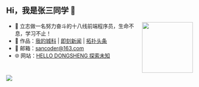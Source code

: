 ## Hi，我是张三同学 👋 

<!-- <img src="https://github-readme-stats.vercel.app/api/top-langs/?username=zhangsantx&hide_title=true&hide_border=true&layout=compact&bg_color=0,73FA79,73FDFF,D783FF&theme=graywhite&locale=cn" alt="logo" height="137px" align="right" /> -->

<!-- <img height="137px" align="right" src="https://github-readme-stats.vercel.app/api?username=zhangsantx&hide_title=true&hide_border=true&show_icons=true&include_all_commits=true&line_height=21&bg_color=0,EC6C6C,FFD479,FFFC79,73FA79&theme=graywhite&locale=cn" /> -->

<img height="137px" align="right" src="https://github-readme-stats.vercel.app/api?username=zhangsantx&hide_title=true&hide_border=true&show_icons=true&include_all_commits=true&line_height=21&bg_color=0,73FA79,73FDFF,D783FF&theme=graywhite&locale=cn" />

- 🧿 立志做一名努力奋斗的十八线前端程序员，生命不息，学习不止！
- 🎨 作品：<a href="#" target="_blank">我的城科</a> | <a href="https://jknews.scoder.cc" target="_blank">即刻新闻</a> | <a href="http://m.toutiao.scoder.cc" target="_blank">拓扑头条</a>
- 💬 邮箱：sancoder@163.com
- 🌐 网站：<a target="_blank" href="https://www.scoder.cc">HELLO DONGSHENG 探索未知</a>

<a href="https://autofelix.blog.csdn.net">
    <img src="https://img.shields.io/badge/CSDN Page View-115K-E65A65.svg" alt="" title="autofelix的csdn" />
</a>

## 

[![](https://github-readme-stats.vercel.app/api/top-langs/?username=zhangsantx&hide_title=true&hide_border=true&layout=compact&bg_color=0,73FA79,73FDFF,D783FF&theme=graywhite&locale=cn"&count_private=true&layout=compact&include_all_commits=true&card_width=900)](https://github.com/autofelix?tab=repositories)


